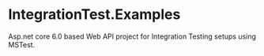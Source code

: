 # IntegrationTest.Examples
Asp.net core 6.0 based Web API project for Integration Testing setups using MSTest.
